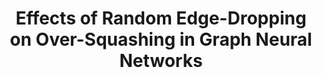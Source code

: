 ---
title: "Effects of Random Edge-Dropping on Over-Squashing in Graph Neural Networks"
collection: publications
category: under-review
permalink: /publication/edge-dropping
excerpt: 'Message Passing Neural Networks (MPNNs) are a class of Graph Neural Networks (GNNs) that leverage the graph topology to propagate messages across increasingly larger neighborhoods. The message-passing scheme leads to two distinct challenges: over-smoothing and over-squashing. While several algorithms, e.g. DropEdge and its variants – DropNode, DropAgg and DropGNN – have successfully addressed the over-smoothing problem, their impact on over-squashing remains largely unexplored. This represents a critical gap in the literature as failure to mitigate over-squashing would make these methods unsuitable for long-range tasks. In this work, we take the first step towards closing this gap by studying the aforementioned algorithms in the context of over-squashing. We present novel theoretical results that characterize the negative effects of DropEdge on sensitivity between distant nodes, suggesting its unsuitability for long-range tasks. Our findings are easily extended to its variants, allowing us to build a comprehensive understanding of how they affect over squashing. We evaluate these methods using real-world datasets, demonstrating their detrimental effects. Specifically, we show that while DropEdge-variants improve test-time performance in short-range tasks, they deteriorate performance in long-range ones. Our theory explains these results as follows: random edge-dropping lowers the effective receptive field of GNNs, which although beneficial for short-range tasks, misaligns the models on long-range ones. This forces the models to overfit to short-range artefacts in the training set, resulting in poor generalization. Our conclusions highlight the need to re-evaluate various methods designed for training deep GNNs, with a renewed focus on modelling long-range interactions.'
# date: 2024-05-07
# paperurl: 'https://arxiv.org/abs/2405.04165'
citation: '<b>Singh, J.</b>, Jiang, K., Paige, B. &amp; Toni, L.. (2024). Effects of Random Edge-Dropping on Over-Squashing in Graph Neural Networks. Under Review.'
---
